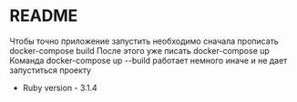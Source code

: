# README

Чтобы точно приложение запустить необходимо сначала прописать docker-compose build
После этого уже писать docker-compose up
Команда docker-compose up --build работает немного иначе и не дает запуститься проекту

* Ruby version - 3.1.4
